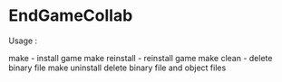 # EndGameCollab
Usage :
  
  make - install game
  make reinstall - reinstall game
  make clean - delete binary file
  make uninstall delete binary file and object files
